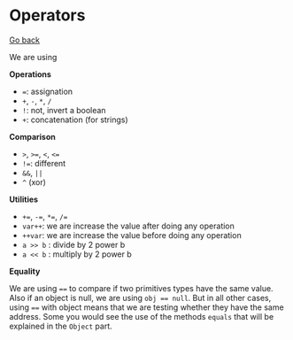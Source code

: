 # Operators

[Go back](..)

We are using

<div class="sr"></div>

**Operations**

* ``=``: assignation
* ``+``, ``-``, ``*``, ``/``
* ``!``: not, invert a boolean
* ``+``: concatenation (for strings)

<div class="sl"></div>

**Comparison**

* ``>``, ``>=``, ``<``, ``<=``
* ``!=``: different
* ``&&``, `||`
* ``^`` (xor)

<div class="sr"></div>

**Utilities**

* ``+=``, ``-=``, ``*=``, ``/=``
* ``var++``: we are increase the value after doing any operation
* ``++var``: we are increase the value before doing any operation
* ``a >> b`` : divide by 2 power b
* ``a << b`` : multiply by 2 power b

<div class="sl"></div>

**Equality**

We are using ``==`` to compare if two primitives types
have the same value. Also if an object is null, we are
using ``obj == null``. But in all other cases, using `==`
with object means that we are testing whether they have
the same address. Some you would see the use of the 
methods ``equals`` that will be explained in the `Object`
part.